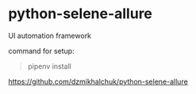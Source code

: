 # python-selene-allure
UI automation framework


command for setup: 
> pipenv install


https://github.com/dzmikhalchuk/python-selene-allure


